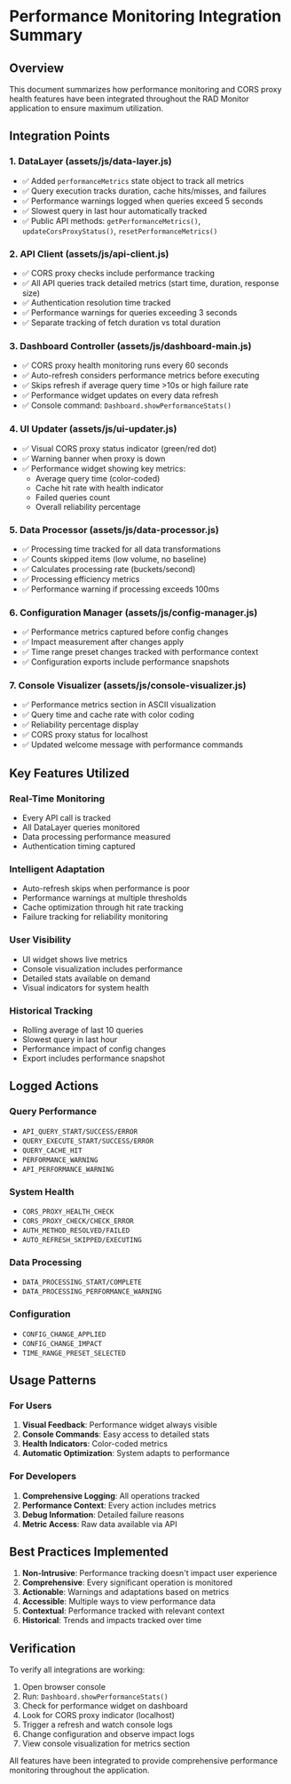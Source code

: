 # Performance Monitoring Integration Summary

## Overview

This document summarizes how performance monitoring and CORS proxy health features have been integrated throughout the RAD Monitor application to ensure maximum utilization.

## Integration Points

### 1. **DataLayer (assets/js/data-layer.js)**
- ✅ Added `performanceMetrics` state object to track all metrics
- ✅ Query execution tracks duration, cache hits/misses, and failures
- ✅ Performance warnings logged when queries exceed 5 seconds
- ✅ Slowest query in last hour automatically tracked
- ✅ Public API methods: `getPerformanceMetrics()`, `updateCorsProxyStatus()`, `resetPerformanceMetrics()`

### 2. **API Client (assets/js/api-client.js)**
- ✅ CORS proxy checks include performance tracking
- ✅ All API queries track detailed metrics (start time, duration, response size)
- ✅ Authentication resolution time tracked
- ✅ Performance warnings for queries exceeding 3 seconds
- ✅ Separate tracking of fetch duration vs total duration

### 3. **Dashboard Controller (assets/js/dashboard-main.js)**
- ✅ CORS proxy health monitoring runs every 60 seconds
- ✅ Auto-refresh considers performance metrics before executing
- ✅ Skips refresh if average query time >10s or high failure rate
- ✅ Performance widget updates on every data refresh
- ✅ Console command: `Dashboard.showPerformanceStats()`

### 4. **UI Updater (assets/js/ui-updater.js)**
- ✅ Visual CORS proxy status indicator (green/red dot)
- ✅ Warning banner when proxy is down
- ✅ Performance widget showing key metrics:
  - Average query time (color-coded)
  - Cache hit rate with health indicator
  - Failed queries count
  - Overall reliability percentage

### 5. **Data Processor (assets/js/data-processor.js)**
- ✅ Processing time tracked for all data transformations
- ✅ Counts skipped items (low volume, no baseline)
- ✅ Calculates processing rate (buckets/second)
- ✅ Processing efficiency metrics
- ✅ Performance warning if processing exceeds 100ms

### 6. **Configuration Manager (assets/js/config-manager.js)**
- ✅ Performance metrics captured before config changes
- ✅ Impact measurement after changes apply
- ✅ Time range preset changes tracked with performance context
- ✅ Configuration exports include performance snapshots

### 7. **Console Visualizer (assets/js/console-visualizer.js)**
- ✅ Performance metrics section in ASCII visualization
- ✅ Query time and cache rate with color coding
- ✅ Reliability percentage display
- ✅ CORS proxy status for localhost
- ✅ Updated welcome message with performance commands

## Key Features Utilized

### Real-Time Monitoring
- Every API call is tracked
- All DataLayer queries monitored
- Data processing performance measured
- Authentication timing captured

### Intelligent Adaptation
- Auto-refresh skips when performance is poor
- Performance warnings at multiple thresholds
- Cache optimization through hit rate tracking
- Failure tracking for reliability monitoring

### User Visibility
- UI widget shows live metrics
- Console visualization includes performance
- Detailed stats available on demand
- Visual indicators for system health

### Historical Tracking
- Rolling average of last 10 queries
- Slowest query in last hour
- Performance impact of config changes
- Export includes performance snapshot

## Logged Actions

### Query Performance
- `API_QUERY_START/SUCCESS/ERROR`
- `QUERY_EXECUTE_START/SUCCESS/ERROR`
- `QUERY_CACHE_HIT`
- `PERFORMANCE_WARNING`
- `API_PERFORMANCE_WARNING`

### System Health
- `CORS_PROXY_HEALTH_CHECK`
- `CORS_PROXY_CHECK/CHECK_ERROR`
- `AUTH_METHOD_RESOLVED/FAILED`
- `AUTO_REFRESH_SKIPPED/EXECUTING`

### Data Processing
- `DATA_PROCESSING_START/COMPLETE`
- `DATA_PROCESSING_PERFORMANCE_WARNING`

### Configuration
- `CONFIG_CHANGE_APPLIED`
- `CONFIG_CHANGE_IMPACT`
- `TIME_RANGE_PRESET_SELECTED`

## Usage Patterns

### For Users
1. **Visual Feedback**: Performance widget always visible
2. **Console Commands**: Easy access to detailed stats
3. **Health Indicators**: Color-coded metrics
4. **Automatic Optimization**: System adapts to performance

### For Developers
1. **Comprehensive Logging**: All operations tracked
2. **Performance Context**: Every action includes metrics
3. **Debug Information**: Detailed failure reasons
4. **Metric Access**: Raw data available via API

## Best Practices Implemented

1. **Non-Intrusive**: Performance tracking doesn't impact user experience
2. **Comprehensive**: Every significant operation is monitored
3. **Actionable**: Warnings and adaptations based on metrics
4. **Accessible**: Multiple ways to view performance data
5. **Contextual**: Performance tracked with relevant context
6. **Historical**: Trends and impacts tracked over time

## Verification

To verify all integrations are working:

1. Open browser console
2. Run: `Dashboard.showPerformanceStats()`
3. Check for performance widget on dashboard
4. Look for CORS proxy indicator (localhost)
5. Trigger a refresh and watch console logs
6. Change configuration and observe impact logs
7. View console visualization for metrics section

All features have been integrated to provide comprehensive performance monitoring throughout the application.
